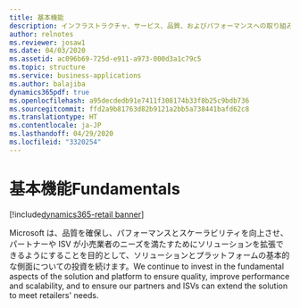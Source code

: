 ```yaml
---
title: 基本機能
description: インフラストラクチャ、サービス、品質、およびパフォーマンスへの取り組み。
author: relnotes
ms.reviewer: josaw1
ms.date: 04/03/2020
ms.assetid: ac096b69-725d-e911-a973-000d3a1c79c5
ms.topic: structure
ms.service: business-applications
ms.author: balajiba
dynamics365pdf: true
ms.openlocfilehash: a95decdedb91e7411f308174b33f8b25c9bdb736
ms.sourcegitcommit: ffd2a9b81763d82b9121a2bb5a738441bafd62c8
ms.translationtype: HT
ms.contentlocale: ja-JP
ms.lasthandoff: 04/29/2020
ms.locfileid: "3320254"
---
```

# <a name="fundamentals"></a><span data-ttu-id="d154a-103">基本機能</span><span class="sxs-lookup"><span data-stu-id="d154a-103">Fundamentals</span></span>

[!include[dynamics365-retail banner](../includes/dynamics365-retail.md)]

<!--structure start-->
<span data-ttu-id="d154a-104">Microsoft は、品質を確保し、パフォーマンスとスケーラビリティを向上させ、パートナーや ISV が小売業者のニーズを満たすためにソリューションを拡張できるようにすることを目的として、ソリューションとプラットフォームの基本的な側面についての投資を続けます。</span><span class="sxs-lookup"><span data-stu-id="d154a-104">We continue to invest in the fundamental aspects of the solution and platform to ensure quality, improve performance and scalability, and to ensure our partners and ISVs can extend the solution to meet retailers' needs.</span></span>
<!--structure end-->



